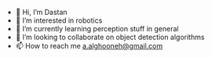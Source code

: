 - 👋 Hi, I’m Dastan
- 👀 I’m interested in robotics
- 🌱 I’m currently learning perception stuff in general
- 💞️ I’m looking to collaborate on object detection algorithms
- 📫 How to reach me a.alghooneh@gmail.com

<!---
aalghooneh/aalghooneh is a ✨ special ✨ repository because its `README.md` (this file) appears on your GitHub profile.
You can click the Preview link to take a look at your changes.
--->
